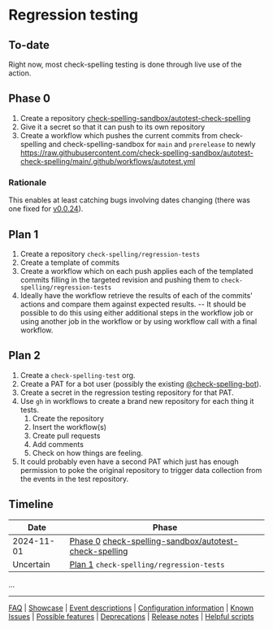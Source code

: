 # Regression testing

## To-date

Right now, most check-spelling testing is done through live use of the action.

## Phase 0

1. Create a repository [check-spelling-sandbox/autotest-check-spelling](https://github.com/check-spelling-sandbox/autotest-check-spelling)
2. Give it a secret so that it can push to its own repository
3. Create a workflow which pushes the current commits from check-spelling and check-spelling-sandbox for `main` and `prerelease` to newly https://raw.githubusercontent.com/check-spelling-sandbox/autotest-check-spelling/main/.github/workflows/autotest.yml

### Rationale

This enables at least catching bugs involving dates changing (there was one fixed for [v0.0.24](https://github.com/check-spelling/check-spelling/releases/v0.0.24)).

## Plan 1

1. Create a repository `check-spelling/regression-tests`
2. Create a template of commits
3. Create a workflow which on each push applies each of the templated commits filling in the targeted revision and pushing them to `check-spelling/regression-tests`
4. Ideally have the workflow retrieve the results of each of the commits' actions and compare them against expected results. -- It should be possible to do this using either additional steps in the workflow job or using another job in the workflow or by using workflow call with a final workflow.

## Plan 2

1. Create a `check-spelling-test` org.
2. Create a PAT for a bot user (possibly the existing [@check-spelling-bot](https://github.com/check-spelling-bot)).
3. Create a secret in the regression testing repository for that PAT.
4. Use `gh` in workflows to create a brand new repository for each thing it tests.
   1. Create the repository
   2. Insert the workflow(s)
   3. Create pull requests
   4. Add comments
   5. Check on how things are feeling.
5. It could probably even have a second PAT which just has enough permission to poke the original repository to trigger data collection from the events in the test repository.

## Timeline

Date | Phase
-|-
2024-11-01 | [Phase 0](#phase-0) [check-spelling-sandbox/autotest-check-spelling](https://github.com/check-spelling-sandbox/autotest-check-spelling)
Uncertain | [Plan 1](#plan-1) `check-spelling/regression-tests`
...

---
[FAQ](FAQ.md) | [Showcase](Showcase.md) | [Event descriptions](Event-descriptions.md) | [Configuration information](Configuration-information.md) | [Known Issues](Known-Issues.md) | [Possible features](Possible-features.md) | [Deprecations](Deprecations.md) | [Release notes](Release-notes.md) | [Helpful scripts](Helpful-scripts.md)
